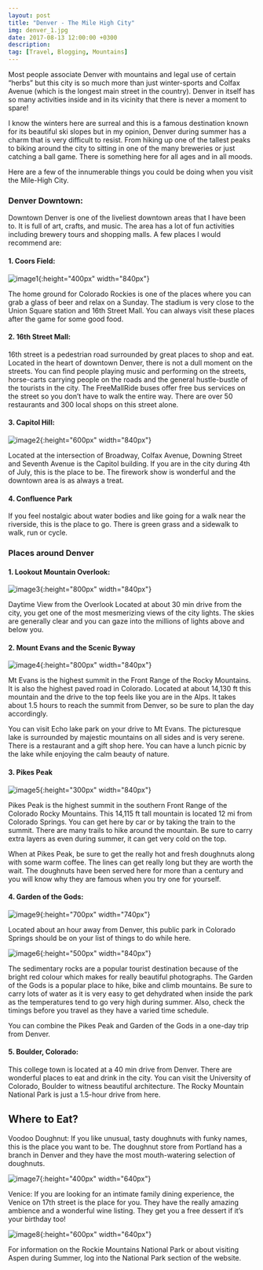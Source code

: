 ```yaml
---
layout: post
title: "Denver - The Mile High City"
img: denver_1.jpg 
date: 2017-08-13 12:00:00 +0300
description: 
tag: [Travel, Blogging, Mountains]
---
```


Most people associate Denver with mountains and legal use of certain “herbs” but this city is so much more than just winter-sports and Colfax Avenue (which is the longest main street in the country). Denver in itself has so many activities inside and in its vicinity that there is never a moment to spare!

I know the winters here are surreal and this is a famous destination known for its beautiful ski slopes but in my opinion, Denver during summer has a charm that is very difficult to resist. From hiking up one of the tallest peaks to biking around the city to sitting in one of the many breweries or just catching a ball game. There is something here for all ages and in all moods.

Here are a few of the innumerable things you could be doing when you visit the Mile-High City.

 

### Denver Downtown:
Downtown Denver is one of the liveliest downtown areas that I have been to. It is full of art, crafts, and music. The area has a lot of fun activities including brewery tours and shopping malls. A few places I would recommend are:

####        1. Coors Field:

![image1]({{site.baseurl}}/assets/img/denver_1.jpg){:height="400px" width="840px"}

The home ground for Colorado Rockies is one of the places where you can grab a glass of beer and relax on a Sunday. The stadium is very close to the Union Square station and 16th Street Mall. You can always visit these places after the game for some good food.

####        2. 16th Street Mall:

16th street is a pedestrian road surrounded by great places to shop and eat. Located in the heart of downtown Denver, there is not a dull moment on the streets. You can find people playing music and performing on the streets, horse-carts carrying people on the roads and the general hustle-bustle of the tourists in the city. The FreeMallRide buses offer free bus services on the street so you don’t have to walk the entire way. There are over 50 restaurants and 300 local shops on this street alone.

####        3. Capitol Hill:


![image2]({{site.baseurl}}/assets/img/denver_2.jpg){:height="600px" width="840px"}


Located at the intersection of Broadway, Colfax Avenue, Downing Street and Seventh Avenue is the Capitol building. If you are in the city during 4th of July, this is the place to be. The firework show is wonderful and the downtown area is as always a treat.

####        4. Confluence Park

If you feel nostalgic about water bodies and like going for a walk near the riverside, this is the place to go. There is green grass and a sidewalk to walk, run or cycle.

### Places around Denver
####  1. Lookout Mountain Overlook:

![image3]({{site.baseurl}}/assets/img/denver_3.jpg){:height="800px" width="840px"}

Daytime View from the Overlook
Located at about 30 min drive from the city, you get one of the most mesmerizing views of the city lights. The skies are generally clear and you can gaze into the millions of lights above and below you.

####   2. Mount Evans and the Scenic Byway

![image4]({{site.baseurl}}/assets/img/denver_4.jpg){:height="800px" width="840px"}

Mt Evans is the highest summit in the Front Range of the Rocky Mountains. It is also the highest paved road in Colorado. Located at about 14,130 ft this mountain and the drive to the top feels like you are in the Alps. It takes about 1.5 hours to reach the summit from Denver, so be sure to plan the day accordingly.

You can visit Echo lake park on your drive to Mt Evans. The picturesque lake is surrounded by majestic mountains on all sides and is very serene. There is a restaurant and a gift shop here. You can have a lunch picnic by the lake while enjoying the calm beauty of nature.

####    3. Pikes Peak

![image5]({{site.baseurl}}/assets/img/denver_5.jpg){:height="300px" width="840px"}


Pikes Peak is the highest summit in the southern Front Range of the Colorado Rocky Mountains. This 14,115 ft tall mountain is located 12 mi from Colorado Springs. You can get here by car or by taking the train to the summit. There are many trails to hike around the mountain. Be sure to carry extra layers as even during summer, it can get very cold on the top.

When at Pikes Peak, be sure to get the really hot and fresh doughnuts along with some warm coffee. The lines can get really long but they are worth the wait. The doughnuts have been served here for more than a century and you will know why they are famous when you try one for yourself.

####    4. Garden of the Gods:

![image9]({{site.baseurl}}/assets/img/denver_9.jpg){:height="700px" width="740px"}

Located about an hour away from Denver, this public park in Colorado Springs should be on your list of things to do while here.

![image6]({{site.baseurl}}/assets/img/denver_6.jpg){:height="500px" width="840px"}


The sedimentary rocks are a popular tourist destination because of the bright red colour which makes for really beautiful photographs. The Garden of the Gods is a popular place to hike, bike and climb mountains. Be sure to carry lots of water as it is very easy to get dehydrated when inside the park as the temperatures tend to go very high during summer. Also, check the timings before you travel as they have a varied time schedule.

You can combine the Pikes Peak and Garden of the Gods in a one-day trip from Denver.

####    5. Boulder, Colorado:

This college town is located at a 40 min drive from Denver. There are wonderful places to eat and drink in the city. You can visit the University of Colorado, Boulder to witness beautiful architecture. The Rocky Mountain National Park is just a 1.5-hour drive from here.

## Where to Eat?

Voodoo Doughnut: If you like unusual, tasty doughnuts with funky names, this is the place you want to be. The doughnut store from Portland has a branch in Denver and they have the most mouth-watering selection of doughnuts.

![image7]({{site.baseurl}}/assets/img/denver_7.jpg){:height="400px" width="640px"}

Venice: If you are looking for an intimate family dining experience, the Venice on 17th street is the place for you. They have the really amazing ambience and a wonderful wine listing. They get you a free dessert if it’s your birthday too!

![image8]({{site.baseurl}}/assets/img/denver_8.jpg){:height="600px" width="640px"}

 

For information on the Rockie Mountains National Park or about visiting Aspen during Summer, log into the National Park section of the website.